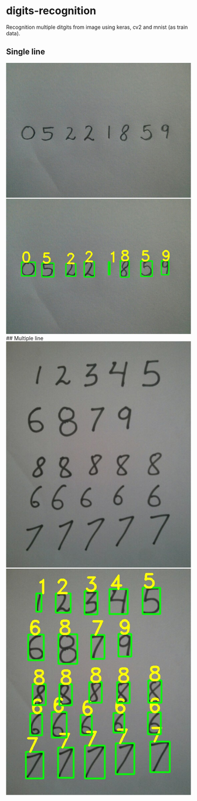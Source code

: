 # digits-recognition
Recognition multiple ditgits from image using keras, cv2 and mnist (as train data).
## Single line
<img src="./photo_1.jpg?raw=true" title="Single Line"/>
<img src="./result-photo_1.jpg?raw=true" title="Single Line Result"/>
## Multiple line
<img src="./photo_2.jpg?raw=true" title="Multiple Line"/>
<img src="./result-photo_2.jpg?raw=true" title="Multiple Line Result"/>
